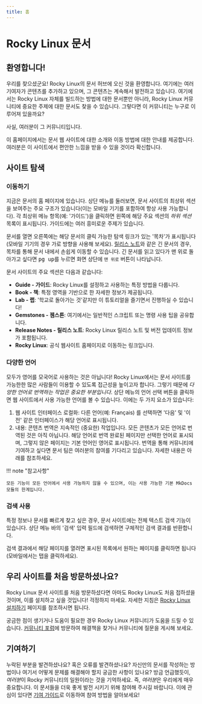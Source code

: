 ```yaml
---
title: 홈
---
```


# Rocky Linux 문서

## 환영합니다!

우리를 찾으셨군요! Rocky Linux의 문서 허브에 오신 것을 환영합니다. 여기에는 여러 기여자가 콘텐츠를 추가하고 있으며, 그 콘텐츠는 계속해서 발전하고 있습니다. 여기에서는 Rocky Linux 자체를 빌드하는 방법에 대한 문서뿐만 아니라, Rocky Linux 커뮤니티에 중요한 주제에 대한 문서도 찾을 수 있습니다. 그렇다면 이 커뮤니티는 누구로 이루어져 있을까요?

사실, 여러분이 그 커뮤니티입니다.

이 홈페이지에서는 문서 웹 사이트에 대한 소개와 이동 방법에 대한 안내를 제공합니다. 여러분은 이 사이트에서 편안한 느낌을 받을 수 있을 것이라 확신합니다.

## 사이트 탐색

### 이동하기

지금은 문서의 홈 페이지에 있습니다. 상단 메뉴를 둘러보면, 문서 사이트의 최상위 섹션을 보여주는 주요 구조가 있습니다(이는 모바일 기기를 포함하여 항상 사용 가능합니다). 각 최상위 메뉴 항목(예: '가이드')을 클릭하면 왼쪽에 해당 주요 섹션의 *하위 섹션* 목록이 표시됩니다. 가이드에는 여러 흥미로운 주제가 있습니다.

문서를 열면 오른쪽에는 해당 문서의 클릭 가능한 탐색 링크가 있는 '목차'가 표시됩니다(모바일 기기의 경우 가로 방향을 사용해 보세요). [릴리스 노트](release_notes/8_8.md)와 같은 긴 문서의 경우, 목차를 통해 문서 내에서 손쉽게 이동할 수 있습니다. 긴 문서를 읽고 있다가 맨 위로 돌아가고 싶다면 <kbd>pg up</kbd>를 누르면 화면 상단에 `맨 위로` 버튼이 나타납니다.

문서 사이트의 주요 섹션은 다음과 같습니다:

* **Guide - 가이드**: Rocky Linux를 설정하고 사용하는 특정 방법을 다룹니다.
* **Book - 책**: 특정 영역을 기반으로 한 자세한 정보가 제공됩니다.
* **Lab - 랩**: '학교로 돌아가는 것'같지만 이 튜토리얼을 즐기면서 진행하실 수 있습니다!
* **Gemstones - 젬스톤**: 여기에서는 일반적인 스크립트 또는 명령 사용 팁을 공유합니다.
* **Release Notes - 릴리스 노트**: Rocky Linux 릴리스 노트 및 버전 업데이트 정보가 포함됩니다.
* **Rocky Linux**: 공식 웹사이트 홈페이지로 이동하는 링크입니다.

### 다양한 언어

모두가 영어를 모국어로 사용하는 것은 아닙니다! Rocky Linux에서는 문서 사이트를 가능한한 많은 사람들이 이용할 수 있도록 접근성을 높이고자 합니다. 그렇기 때문에 *다양한 언어로 번역하는 작업은 중요한 부분입니다*. 상단 메뉴의 언어 선택 버튼을 클릭하면 웹 사이트에서 사용 가능한 언어를 볼 수 있습니다. 이에는 두 가지 요소가 있습니다:

1. 웹 사이트 인터페이스 로컬화: 다른 언어(예: Français) 를 선택하면 '다음' 및 '이전' 같은 인터페이스가 해당 언어로 표시됩니다.
1. 내용: 콘텐츠 번역은 지속적인 (중요한) 작업입니다. 모든 콘텐츠가 모든 언어로 번역된 것은 아직 아닙니다. 해당 언어로 번역 완료된 페이지만 선택한 언어로 표시되며, 그렇지 않은 페이지는 기본 언어인 영어로 표시됩니다. 번역을 통해 커뮤니티에 기여하고 싶다면 문서 팀은 여러분의 참여를 기다리고 있습니다. 자세한 내용은 아래를 참조하세요.

!!! note "참고사항"

    모든 기능이 모든 언어에서 사용 가능하지 않을 수 있으며, 이는 사용 가능한 기본 MkDocs 모듈의 한계입니다.

### 검색 사용

특정 정보나 문서를 빠르게 찾고 싶은 경우, 문서 사이트에는 전체 텍스트 검색 기능이 있습니다. 상단 메뉴 바의 '검색' 입력 필드에 검색하면 구체적인 검색 결과를 반환합니다.

검색 결과에서 해당 페이지를 열려면 표시된 목록에서 원하는 페이지를 클릭하면 됩니다(모바일에서는 탭을 클릭하세요).

## 우리 사이트를 처음 방문하셨나요?

Rocky Linux 문서 사이트를 처음 방문하셨다면 아마도 Rocky Linux도 처음 접하셨을 것이며, 이를 설치하고 싶을 것입니다! 걱정하지 마세요. 자세한 지침은 [Rocky Linux 설치하기](guides/installation.md) 페이지를 참조하시면 됩니다.

궁금한 점이 생기거나 도움이 필요한 경우 Rocky Linux 커뮤니티가 도움을 드릴 수 있습니다. [커뮤니티 포럼](https://forums.rockylinux.org)에 방문하여 해결책을 찾거나 커뮤니티에 질문을 게시해 보세요.

## 기여하기

누락된 부분을 발견하셨나요? 혹은 오류를 발견하셨나요? 자신만의 문서를 작성하는 방법이나 여기서 어떻게 문제를 해결해야 할지 궁금한 사항이 있나요? 방금 언급했듯이, *여러분*이 Rocky 커뮤니티의 일원이라는 것을 기억하세요. 즉, *여러분*은 우리에게 매우 중요합니다. 이 문서들을 더욱 좋게 발전 시키기 위해 참여해 주시길 바랍니다. 이에 관심이 있다면 [기여 가이드](https://github.com/rocky-linux/documentation/blob/main/README.md)로 이동하여 참여 방법을 알아보세요!
